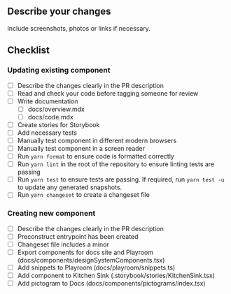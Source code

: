 ## Describe your changes

Include screenshots, photos or links if necessary.

## Checklist

### Updating existing component

- [ ] Describe the changes clearly in the PR description
- [ ] Read and check your code before tagging someone for review
- [ ] Write documentation 
  - [ ] docs/overview.mdx
  - [ ] docs/code.mdx
- [ ] Create stories for Storybook
- [ ] Add necessary tests
- [ ] Manually test component in different modern browsers
- [ ] Manually test component in a screen reader
- [ ] Run `yarn format` to ensure code is formatted correctly
- [ ] Run `yarn lint` in the root of the repository to ensure linting tests are passing
- [ ] Run `yarn test` to ensure tests are passing. If required, run `yarn test -u` to update any generated snapshots.
- [ ] Run `yarn changeset` to create a changeset file

### Creating new component

- [ ] Describe the changes clearly in the PR description
- [ ] Preconstruct entrypoint has been created
- [ ] Changeset file includes a minor
- [ ] Export components for docs site and Playroom (docs/components/designSystemComponents.tsx)
- [ ] Add snippets to Playroom (docs/playroom/snippets.ts)
- [ ] Add component to Kitchen Sink (.storybook/stories/KitchenSink.tsx)
- [ ] Add pictogram to Docs (docs/components/pictograms/index.tsx)
